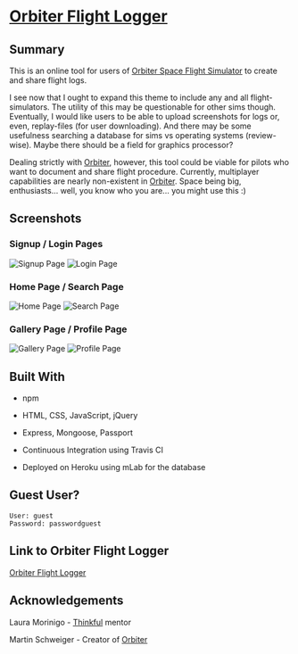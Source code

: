 # [Orbiter Flight Logger](https://orbiter-flight-logger.herokuapp.com/)

## Summary

This is an online tool for users of [Orbiter Space Flight Simulator](http://orbit.medphys.ucl.ac.uk/) to create and share flight logs.

I see now that I ought to expand this theme to include any and all flight-simulators. The utility of this may be questionable for other sims though. Eventually, I would like users to be able to upload screenshots for logs or, even, replay-files (for user downloading). And there may be some usefulness searching a database for sims vs operating systems (review-wise). Maybe there should be a field for graphics processor?

Dealing strictly with [Orbiter](http://orbit.medphys.ucl.ac.uk/), however, this tool could be viable for pilots who want to document and share flight procedure. Currently, multiplayer capabilities are nearly non-existent in [Orbiter](http://orbit.medphys.ucl.ac.uk/). Space being big, enthusiasts... well, you know who you are... you might use this :)

## Screenshots

### Signup / Login Pages

![Signup Page](public/images/screenshots/signup.jpg) ![Login Page](public/images/screenshots/login.jpg)

### Home Page / Search Page

![Home Page](public/images/screenshots/home.jpg) ![Search Page](public/images/screenshots/search.jpg)

### Gallery Page / Profile Page

![Gallery Page](public/images/screenshots/gallery.jpg) ![Profile Page](public/images/screenshots/profile.jpg)

## Built With

* npm

* HTML, CSS, JavaScript, jQuery

* Express, Mongoose, Passport

* Continuous Integration using Travis CI

* Deployed on Heroku using mLab for the database

## Guest User?

```
User: guest
Password: passwordguest
```

## Link to Orbiter Flight Logger

[Orbiter Flight Logger](https://orbiter-flight-logger.herokuapp.com/)

## Acknowledgements

Laura Morinigo - [Thinkful](https://www.thinkful.com/) mentor

Martin Schweiger - Creator of [Orbiter](http://orbit.medphys.ucl.ac.uk/)
